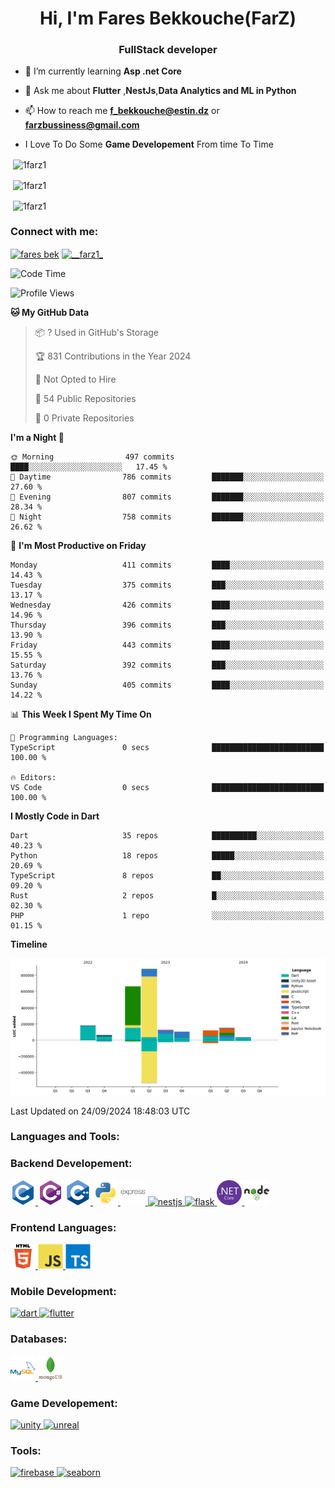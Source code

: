 <h1 align="center">Hi, I'm Fares Bekkouche(FarZ)</h1>
<h3 align="center"> FullStack developer </h3>

- 🌱 I’m currently learning **Asp .net Core**

- 💬 Ask me about **Flutter** ,**NestJs**,**Data Analytics and ML in  Python**

- 📫 How to reach me **<f_bekkouche@estin.dz>** or **<farzbussiness@gmail.com>**

-  I Love To Do Some **Game Developement** From time To Time 
<p>&nbsp;<img align="center" src="https://github-readme-stats.vercel.app/api/top-langs/?username=1FarZ1&layout=compact&count_private=true&theme=dark&hide=c%2b%2b,Cmake,ShaderLab,Makefile,Mathematica,HLSL,rOFF,SWIFT,Unity3D%20Asset&langs_count=10" alt="1farz1" /></p>

<p>&nbsp;<img align="center" src="https://github-readme-stats.vercel.app/api?username=1FarZ1&theme=dracula&show_icons=true&count_private=true&include_all_commits=true" alt="1farz1" /></p>
<p>&nbsp;<img align="center" src="https://streak-stats.demolab.com/?user=1FarZ1&theme=highcontrast" alt="1farz1" /></p>
<h3 align="left">Connect with me:</h3>
<p align="left">
<a href="https://fb.com/fares bek" target="blank"><img align="center" src="https://raw.githubusercontent.com/rahuldkjain/github-profile-readme-generator/master/src/images/icons/Social/facebook.svg" alt="fares bek" height="30" width="40" /></a>
<a href="https://instagram.com/__farz1_" target="blank"><img align="center" src="https://raw.githubusercontent.com/rahuldkjain/github-profile-readme-generator/master/src/images/icons/Social/instagram.svg" alt="__farz1_" height="30" width="40" /></a>
</p>

<!--START_SECTION:waka-->
![Code Time](http://img.shields.io/badge/Code%20Time-272%20hrs%2035%20mins-blue)

![Profile Views](http://img.shields.io/badge/Profile%20Views-1-blue)

**🐱 My GitHub Data** 

> 📦 ? Used in GitHub's Storage 
 > 
> 🏆 831 Contributions in the Year 2024
 > 
> 🚫 Not Opted to Hire
 > 
> 📜 54 Public Repositories 
 > 
> 🔑 0 Private Repositories 
 > 
**I'm a Night 🦉** 

```text
🌞 Morning                497 commits         ████░░░░░░░░░░░░░░░░░░░░░   17.45 % 
🌆 Daytime                786 commits         ███████░░░░░░░░░░░░░░░░░░   27.60 % 
🌃 Evening                807 commits         ███████░░░░░░░░░░░░░░░░░░   28.34 % 
🌙 Night                  758 commits         ███████░░░░░░░░░░░░░░░░░░   26.62 % 
```
📅 **I'm Most Productive on Friday** 

```text
Monday                   411 commits         ████░░░░░░░░░░░░░░░░░░░░░   14.43 % 
Tuesday                  375 commits         ███░░░░░░░░░░░░░░░░░░░░░░   13.17 % 
Wednesday                426 commits         ████░░░░░░░░░░░░░░░░░░░░░   14.96 % 
Thursday                 396 commits         ███░░░░░░░░░░░░░░░░░░░░░░   13.90 % 
Friday                   443 commits         ████░░░░░░░░░░░░░░░░░░░░░   15.55 % 
Saturday                 392 commits         ███░░░░░░░░░░░░░░░░░░░░░░   13.76 % 
Sunday                   405 commits         ████░░░░░░░░░░░░░░░░░░░░░   14.22 % 
```


📊 **This Week I Spent My Time On** 

```text
💬 Programming Languages: 
TypeScript               0 secs              █████████████████████████   100.00 % 

🔥 Editors: 
VS Code                  0 secs              █████████████████████████   100.00 % 
```

**I Mostly Code in Dart** 

```text
Dart                     35 repos            ██████████░░░░░░░░░░░░░░░   40.23 % 
Python                   18 repos            █████░░░░░░░░░░░░░░░░░░░░   20.69 % 
TypeScript               8 repos             ██░░░░░░░░░░░░░░░░░░░░░░░   09.20 % 
Rust                     2 repos             █░░░░░░░░░░░░░░░░░░░░░░░░   02.30 % 
PHP                      1 repo              ░░░░░░░░░░░░░░░░░░░░░░░░░   01.15 % 
```



**Timeline**

![Lines of Code chart](https://raw.githubusercontent.com/1FarZ1/1FarZ1/main/assets/bar_graph.png)


 Last Updated on 24/09/2024 18:48:03 UTC
<!--END_SECTION:waka-->

<h3 align="left">Languages and Tools:</h3>
<p align="left">
 <h3 align="left">Backend Developement:</h3>
<p align="left">
<a href="https://www.cprogramming.com/" target="_blank" rel="noreferrer">  <img src="https://raw.githubusercontent.com/devicons/devicon/master/icons/c/c-original.svg" alt="c" width="40" height="40"/> </a>
<a><img src="https://raw.githubusercontent.com/devicons/devicon/master/icons/csharp/csharp-original.svg" alt="csharp" width="40" height="40"/> </a>
<a href="https://www.w3schools.com/cpp/" target="_blank" rel="noreferrer"> <img src="https://raw.githubusercontent.com/devicons/devicon/master/icons/cplusplus/cplusplus-original.svg" alt="cplusplus" width="40" height="40"/> </a>
<a href="https://www.python.org" target="_blank" rel="noreferrer"> <img src="https://raw.githubusercontent.com/devicons/devicon/master/icons/python/python-original.svg" alt="python" width="40" height="40"/> </a>
<a href="https://expressjs.com" target="_blank" rel="noreferrr"> <img src="https://raw.githubusercontent.com/devicons/devicon/master/icons/express/express-original-wordmark.svg" alt="express" width="40" height="40"/> </a>
<a href="https://nestjs.com/" target="_blank" rel="noreferrer"> <img src="https://www.vectorlogo.zone/logos/nestjs/nestjs-icon.svg" alt="nestjs" width="40" height="40"/> </a>
<a href="https://flask.palletsprojects.com/" target="_blank" rel="noreferrer"> <img src="https://www.vectorlogo.zone/logos/pocoo_flask/pocoo_flask-icon.svg" alt="flask" width="40" height="40"/> </a>
<a href="https://dotnet.microsoft.com/apps/aspnet" target="_blank" rel="noreferrer"> <img src="https://raw.githubusercontent.com/devicons/devicon/master/icons/dotnetcore/dotnetcore-original.svg" alt="dotnetcore" width="40" height="40"/> </a>
<a href="https://nodejs.org" target="_blank" rel="noreferrer"> <img src="https://raw.githubusercontent.com/devicons/devicon/master/icons/nodejs/nodejs-original-wordmark.svg" alt="nodejs" width="40" height="40"/> </a>
</p>

<h3 align="left">Frontend Languages:</h3>
<p align="left">
<a href="https://www.w3.org/html/" target="_blank" rel="noreferrer"> <img src="https://raw.githubusercontent.com/devicons/devicon/master/icons/html5/html5-original-wordmark.svg" alt="html5" width="40" height="40"/> </a>
<a href="https://developer.mozilla.org/en-US/docs/Web/JavaScript" target="_blank" rel="noreferrer"> <img src="https://raw.githubusercontent.com/devicons/devicon/master/icons/javascript/javascript-original.svg" alt="javascript" width="40" height="40"/> </a>
<a href="https://www.typescriptlang.org/" target="_blank" rel="noreferrer"> <img src="https://raw.githubusercontent.com/devicons/devicon/master/icons/typescript/typescript-original.svg" alt="typescript" width="40" height="40"/> </a>
</p>

<h3 align="left">Mobile Development:</h3>
<p align="left">
<a href="https://dart.dev" target="_blank" rel="noreferrer"> <img src="https://www.vectorlogo.zone/logos/dartlang/dartlang-icon.svg" alt="dart" width="40" height="40"/> </a>
<a href="https://flutter.dev" target="_blank" rel="noreferrer"> <img src="https://www.vectorlogo.zone/logos/flutterio/flutterio-icon.svg" alt="flutter" width="40" height="40"/> </a>
</p>

<h3 align="left">Databases:</h3>
<p align="left">
<a href="https://www.mysql.com/" target="_blank" rel="noreferrer"> <img src="https://raw.githubusercontent.com/devicons/devicon/master/icons/mysql/mysql-original-wordmark.svg" alt="mysql" width="40" height="40"/> </a>
<a href="https://www.mongodb.com/" target="_blank" rel="noreferrer"> <img src="https://raw.githubusercontent.com/devicons/devicon/master/icons/mongodb/mongodb-original-wordmark.svg" alt="mongodb" width="40" height="40"/> </a>
</p>

<h3 align="left">Game Developement:</h3>
<p align="left">
<a href="https://unity.com/" target="_blank" rel="noreferrer"> <img src="https://www.vectorlogo.zone/logos/unity3d/unity3d-icon.svg" alt="unity" style=
"background-color:white"width="40" height="40"/> </a>
<a href="https://unrealengine.com/" target="_blank" rel="noreferrer"> <img src="https://raw.githubusercontent.com/kenangundogan/fontisto/036b7eca71aab1bef8e6a0518f7329f13ed62f6b/icons/svg/brand/unreal-engine.svg" alt="unreal" width="40" height="40"/> </a>

<h3 align="left">Tools:</h3>
<p align="left">
<a href="https://firebase.google.com/" target="_blank" rel="noreferrer"> <img src="https://www.vectorlogo.zone/logos/firebase/firebase-icon.svg" alt="firebase" width="40" height="40"/> </a>
<a href="https://seaborn.pydata.org/" target="_blank" rel="noreferrer"> <img src="https://seaborn.pydata.org/_images/logo-mark-lightbg.svg" alt="seaborn" width="40" height="40"/> </a>
</p>
  
</p>
